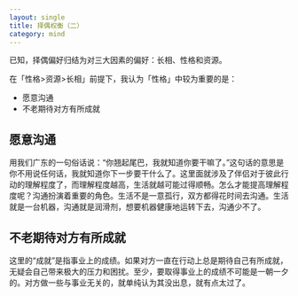 ```yaml
---
layout: single
title: 择偶权衡（二）
category: mind
---
```



已知，择偶偏好归结为对三大因素的偏好：长相、性格和资源。

在「性格>资源>长相」前提下，我认为「性格」中较为重要的是：

- 愿意沟通
- 不老期待对方有所成就




## 愿意沟通

用我们广东的一句俗话说：“你翘起尾巴，我就知道你要干嘛了。”这句话的意思是你不用说任何话，我就知道你下一步要干什么了。这里面就涉及了伴侣对于彼此行动的理解程度了，而理解程度越高，生活就越可能过得顺畅。怎么才能提高理解程度呢？沟通扮演着重要的角色。生活不是一意孤行，双方都得花时间去沟通。生活就是一台机器，沟通就是润滑剂，想要机器健康地运转下去，沟通少不了。



## 不老期待对方有所成就

这里的“成就”是指事业上的成绩。如果对方一直在行动上总是期待自己有所成就，无疑会自己带来极大的压力和困扰。至少，要取得事业上的成绩不可能是一朝一夕的。对方做一些与事业无关的，就单纯认为其没出息，就有点太过了。
